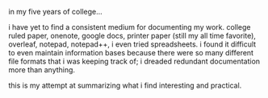 in my five years of college...

i have yet to find a consistent medium for documenting my work. college ruled paper, onenote, google docs, printer paper (still my all time favorite), overleaf, notepad, notepad++, i even tried spreadsheets. i found it difficult to even maintain information bases because there were so many different file formats that i was keeping track of; i dreaded redundant documentation more than anything.

this is my attempt at summarizing what i find interesting and practical.
